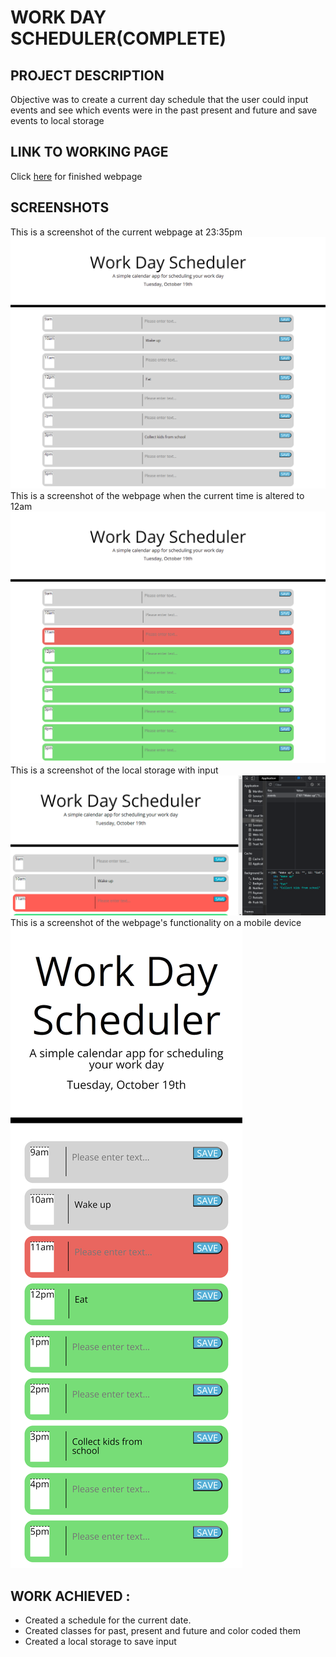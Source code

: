# WORK DAY SCHEDULER(COMPLETE)

## PROJECT DESCRIPTION

Objective was to create a current day schedule that the user could input events and see which events
were in the past present and future and save events to local storage

## LINK TO WORKING PAGE

Click [here](https://lenny-g.github.io/work-day-schedule/) for finished webpage

## SCREENSHOTS

This is a screenshot of the current webpage at 23:35pm
![screenshot](./assets/screenshots/current-screenshot.png)
This is a screenshot of the webpage when the current time is altered to 12am
![screenshot](./assets/screenshots/full-page.png)
This is a screenshot of the local storage with input
![screenshot](./assets/screenshots/console.png)
This is a screenshot of the webpage's functionality on a mobile device
![screenshot](./assets/screenshots/mobile-device.png)

## WORK ACHIEVED :

- Created a schedule for the current date.
- Created classes for past, present and future and color coded them
- Created a local storage to save input
